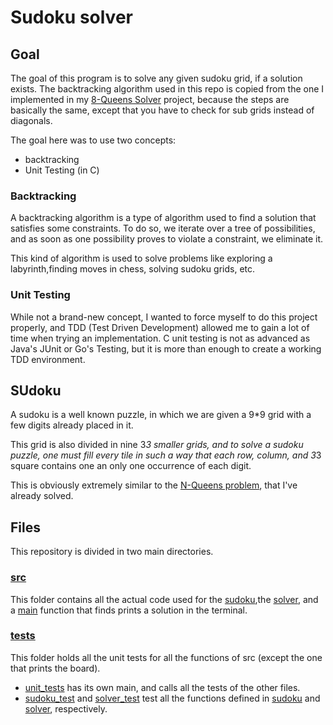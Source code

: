 # Sudoku solver

## Goal

The goal of this program is to solve any given sudoku grid, if a solution exists.
The backtracking algorithm used in this repo is copied from the one I implemented in my [8-Queens Solver](https://github.com/Sanegv/8-Queens-Solver) project, because the steps are basically the same, except that you have to check for sub grids instead of diagonals.

The goal here was to use two concepts:
- backtracking
- Unit Testing (in C)

### Backtracking

A backtracking algorithm is a type of algorithm used to find a solution that satisfies some constraints.
To do so, we iterate over a tree of possibilities, and as soon as one possibility proves to violate a constraint, we eliminate it.

This kind of algorithm is used to solve problems like exploring a labyrinth,finding moves in chess, solving sudoku grids, etc.

### Unit Testing

While not a brand-new concept, I wanted to force myself to do this project properly, and TDD (Test Driven Development) allowed me to gain a lot of time when trying an implementation.
C unit testing is not as advanced as Java's JUnit or Go's Testing, but it is more than enough to create a working TDD environment.

## SUdoku

A sudoku is a well known puzzle, in which we are given a 9*9 grid with a few digits already placed in it.

This grid is also divided in nine 3*3 smaller grids, and to solve a sudoku puzzle, one must fill every tile in such a way that each row, column, and 3*3 square contains one an only one occurrence of each digit.

This is obviously extremely similar to the [N-Queens problem](https://github.com/Sanegv/N-Queens-Solver), that I've already solved. 

## Files

This repository is divided in two main directories.

### [src](./src)

This folder contains all the actual code used for the [sudoku](./src/sudoku.h),the [solver](./src/solver.h), and a [main](./src/main.c) function that finds prints a solution in the terminal.

### [tests](./tests)

This folder holds all the unit tests for all the functions of src 
(except the one that prints the board).

- [unit_tests](./tests/unit_tests.c) has its own main, and calls all the tests of the other files.
- [sudoku_test](./tests/sudoku_test.h) and [solver_test](./tests/solver_test.h) test all the functions defined in [sudoku](./src/sudoku.h) and [solver](./src/solver.h), respectively.